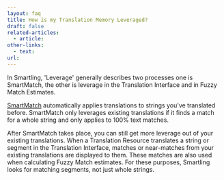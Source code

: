 ```yaml
---
layout: faq
title: How is my Translation Memory Leveraged?
draft: false
related-articles:
  - article:
other-links:
  - text:
url:
---
```



In Smartling, 'Leverage' generally describes two processes one is SmartMatch, the other is leverage in the Translation Interface and in Fuzzy Match Estimates.

[SmartMatch](/) automatically applies translations to strings you've translated before. SmartMatch only leverages existing translations if it finds a match for a whole string and only applies to 100% text matches.

After SmartMatch takes place, you can still get more leverage out of your existing translations. When a Translation Resource translates a string or segment in the Translation Interface, matches or near-matches from your existing translations are displayed to them. These matches are also used when calculating Fuzzy Match estimates. For these purposes, Smartling looks for matching segments, not just whole strings.